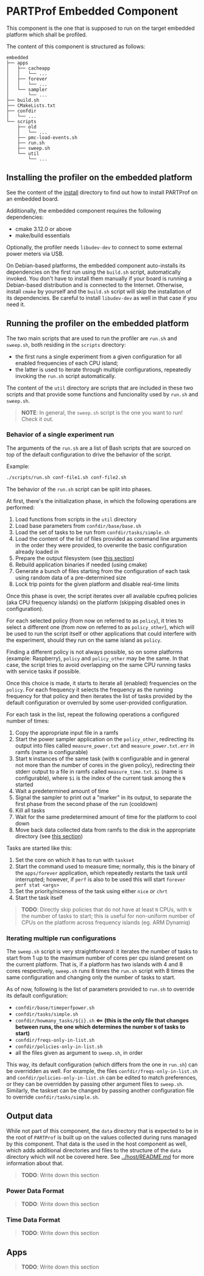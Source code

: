 # PARTProf Embedded Component

This component is the one that is supposed to run on the target embedded
platform which shall be profiled.

The content of this component is structured as follows:
```
embedded
├── apps
│   ├── cacheapp
│   │   └── ...
│   ├── forever
│   │   └── ...
│   └── sampler
│       └── ...
├── build.sh
├── CMakeLists.txt
├── confdir
│   └── ...
└── scripts
    ├── old
    │   └── ...
    ├── pmc-load-events.sh
    ├── run.sh
    ├── sweep.sh
    └── util
        └── ...
```

## Installing the profiler on the embedded platform

See the content of the [install](install) directory to find out how to install
PARTProf on an embedded board.

Additionally, the embedded component requires the following dependencies:
 - cmake 3.12.0 or above
 - make/build essentials

Optionally, the profiler needs `libudev-dev` to connect to some external power
meters via USB.

On Debian-based platforms, the embedded component auto-installs its dependencies
on the first run using the `build.sh` script, automatically invoked. You don't
have to install them manually if your board is running a Debian-based
distribution and is connected to the Internet. Otherwise, install `cmake` by
yourself and the `build.sh` script will skip the installation of its
dependencies. Be careful to install `libudev-dev` as well in that case if you
need it.

## Running the profiler on the embedded platform

The two main scripts that are used to run the profiler are `run.sh` and
`sweep.sh`, both residing in the `scripts` directory:
 - the first runs a single experiment from a given configuration for all enabled
   frequencies of each CPU island;
 - the latter is used to iterate through multiple configurations, repeatedly
   invoking the `run.sh` script automatically.

The content of the `util` directory are scripts that are included in these two
scripts and that provide some functions and funcionality used by `run.sh` and
`sweep.sh`.

> **NOTE**: In general, the `sweep.sh` script is the one you want to run! Check
> it out.

### Behavior of a single experiment run

The arguments of the `run.sh` are a list of Bash scripts that are sourced on top
of the default configuration to drive the behavior of the script.

Example:
```sh
./scripts/run.sh conf-file1.sh conf-file2.sh
```

The behavior of the `run.sh` script can be split into phases.

At first, there's the initialization phase, in which the following operations
are performed:
 1. Load functions from scripts in the `util` directory
 2. Load base parameters from `confdir/base/base.sh`
 3. Load the set of tasks to be run from `confdir/tasks/simple.sh`
 4. Load the content of the list of files provided as command line arguments in
    the order they were provided, to overwrite the basic configuration already
    loaded in
 5. Prepare the output filesystem (see [this section](#output-data))
 6. Rebuild application binaries if needed (using cmake)
 7. Generate a bunch of files starting from the configuration of each task using
    random data of a pre-determined size
 8. Lock trip points for the given platform and disable real-time limits

Once this phase is over, the script iterates over all available cpufreq policies
(aka CPU frequency islands) on the platform (skipping disabled ones in
configuration).

For each selected policy (from now on referred to as `policy`), it tries to
select a different one (from now on referred to as `policy_other`), which will
be used to run the script itself or other applications that could interfere with
the experiment, should they run on the same island as `policy`.

Finding a different policy is not always possible, so on some platforms
(example: Raspberry), `policy` and `policy_other` may be the same. In that case,
the script tries to avoid overlapping on the same CPU running tasks with service
tasks if possible.

Once this choice is made, it starts to iterate all (enabled) frequencies on the
`policy`. For each frequency it selects the frequency as the running frequency
for that policy and then iterates the list of tasks provided by the default
configuration or overruled by some user-provided configuration.

For each task in the list, repeat the following operations a configured number
of times:
 1. Copy the appropriate input file in a ramfs
 2. Start the power sampler application on the `policy_other`, redirecting its
    output into files called `measure_power.txt` and `measure_power.txt.err` in
    ramfs (name is configurable)
 3. Start `N` instances of the same task (with `N` configurable and in general
    not more than the number of cores in the given policy), redirecting their
    stderr output to a file in ramfs called `measure_time.txt.$i` (name is
    configurable), where `$i` is the index of the current task among the `N`
    started
 4. Wait a predetermined amount of time
 5. Signal the sampler to print out a "marker" in its output, to separate the
    first phase from the second phase of the run (cooldown)
 6. Kill all tasks
 7. Wait for the same predetermined amount of time for the platform to cool down
 8. Move back data collected data from ramfs to the disk in the appropriate
    directory (see [this section](#output-data))

Tasks are started like this:
 1. Set the core on which it has to run with `taskset`
 2. Start the command used to measure time; normally, this is the binary of the
    `apps/forever` application, which repeatedly restarts the task until
    interrupted; however, if `perf` is also to be used this will start `forever
    perf stat <args>`
 3. Set the priority/niceness of the task using either `nice` or `chrt`
 4. Start the task itself

> **TODO**: Directly skip policies that do not have at least `N` CPUs, with `N`
> the number of tasks to start; this is useful for non-uniform number of CPUs on
> the platform across frequency islands (eg. ARM Dynamiq)

### Iterating multiple run configurations

The `sweep.sh` script is very straightforward: it iterates the number of tasks
to start from 1 up to the maximum number of cores per cpu island present on the
current platform. That is, if a platform has two islands with 4 and 8 cores
respectively, `sweep.sh` runs 8 times the `run.sh` script with 8 times the same
configuration and changing only the number of tasks to start.

As of now, following is the list of parameters provided to `run.sh` to override
its default configuration:
 - `confdir/base/timeperfpower.sh`
 - `confdir/tasks/simple.sh`
 - `confdir/howmany_tasks/${i}.sh` **<== (this is the only file that changes between
   runs, the one which determines the number `N` of tasks to start)**
 - `confdir/freqs-only-in-list.sh`
 - `confdir/policies-only-in-list.sh`
 - all the files given as argument to `sweep.sh`, in order

This way, its default configuration (which differs from the one in `run.sh`) can
be overridden as well. For example, the files `confdir/freqs-only-in-list.sh`
and `confdir/policies-only-in-list.sh` can be edited to match preferences, or
they can be overridden by passing other argument files to `sweep.sh`. Similarly,
the taskset can be changed by passing another configuration file to override
`confdir/tasks/simple.sh`.

## Output data

While not part of this component, the `data` directory that is expected to be in
the root of `PARTProf` is built up on the values collected during runs managed
by this component. That data is the used in the host component as well, which
adds additional directories and files to the structure of the `data` directory
which will not be covered here. See [../host/README.md](../host/README.md) for
more information about that.

> **TODO**: Write down this section

### Power Data Format

> **TODO**: Write down this section

### Time Data Format

> **TODO**: Write down this section

## Apps

> **TODO**: Write down this section
